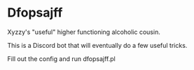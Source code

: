 # Dfopsajff

Xyzzy's "useful" higher functioning alcoholic cousin.

This is a Discord bot that will eventually do a few useful tricks.

Fill out the config and run dfopsajff.pl
